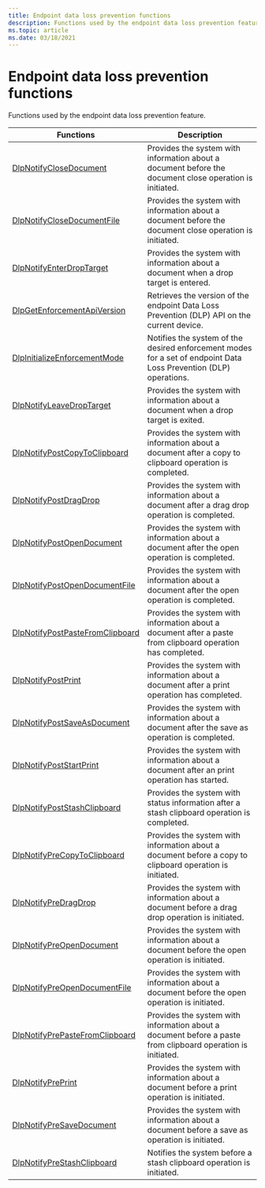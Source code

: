 ```yaml
---
title: Endpoint data loss prevention functions
description: Functions used by the endpoint data loss prevention feature.
ms.topic: article
ms.date: 03/18/2021
---
```


# Endpoint data loss prevention functions

Functions used by the endpoint data loss prevention feature.



| Functions                                                       | Description                                                           |
|-------------------------------------------------------------------|-----------------------------------------------------------------------|
| [DlpNotifyCloseDocument](endpointdlp-dlpnotifyclosedocument.md)                       | Provides the system with information about a document before the document close operation is initiated.                                  |
| [DlpNotifyCloseDocumentFile](endpointdlp-dlpnotifyclosedocumentfile.md)                       | Provides the system with information about a document before the document close operation is initiated.                                  |
| [DlpNotifyEnterDropTarget](endpointdlp-dlpnotifyenterdroptarget.md)                       | Provides the system with information about a document when a drop target is entered.                                  |
| [DlpGetEnforcementApiVersion](endpointdlp-dlpgetenforcementapiversion.md)                       | Retrieves the version of the endpoint Data Loss Prevention (DLP) API on the current device.                                  |
| [DlpInitializeEnforcementMode](endpointdlp-dlpinitializeenforcementmode.md)                       | Notifies the system of the desired enforcement modes for a set of endpoint Data Loss Prevention (DLP) operations.                                  |
| [DlpNotifyLeaveDropTarget](endpointdlp-dlpnotifyleavedroptarget.md)                       | Provides the system with information about a document when a drop target is exited.                                  |
| [DlpNotifyPostCopyToClipboard](endpointdlp-dlpnotifypostcopytoclipboard.md)                         | Provides the system with information about a document after a copy to clipboard operation is completed.  |
| [DlpNotifyPostDragDrop](endpointdlp-dlpnotifypostdragdrop.md)                         | Provides the system with information about a document after a drag drop operation is completed.  |
| [DlpNotifyPostOpenDocument](endpointdlp-dlpnotifypostopendocument.md)                       | Provides the system with information about a document after the open operation is completed.                                  |
| [DlpNotifyPostOpenDocumentFile](endpointdlp-dlpnotifypostopendocumentfile.md)                       | Provides the system with information about a document after the open operation is completed.                                  |
| [DlpNotifyPostPasteFromClipboard](endpointdlp-dlpnotifypostpastefromclipboard.md)                       | Provides the system with information about a document after a paste from clipboard operation has completed.                                  |
| [DlpNotifyPostPrint](endpointdlp-dlpnotifypostprint.md)                       | Provides the system with information about a document after a print operation has completed.                                  |
| [DlpNotifyPostSaveAsDocument](endpointdlp-dlpnotifypostsaveasdocument.md)                       | Provides the system with information about a document after the save as operation is completed.                                  |
| [DlpNotifyPostStartPrint](endpointdlp-dlpnotifypoststartprint.md)                       | Provides the system with information about a document after an print operation has started.                                  |
| [DlpNotifyPostStashClipboard](endpointdlp-dlpnotifypoststashclipboard.md)                       | Provides the system with status information after a stash clipboard operation is completed.                                  |
| [DlpNotifyPreCopyToClipboard](endpointdlp-dlpnotifyprecopytoclipboard.md)                         | Provides the system with information about a document before a copy to clipboard operation is initiated.  |
| [DlpNotifyPreDragDrop](endpointdlp-dlpnotifypredragdrop.md)                         | Provides the system with information about a document before a drag drop operation is initiated.  |
| [DlpNotifyPreOpenDocument](endpointdlp-dlpnotifypreopendocument.md)                         | Provides the system with information about a document before the open operation is initiated.  |
| [DlpNotifyPreOpenDocumentFile](endpointdlp-dlpnotifypreopendocumentfile.md)                         | Provides the system with information about a document before the open operation is initiated.  |
| [DlpNotifyPrePasteFromClipboard](endpointdlp-dlpnotifyprepastefromclipboard.md)                         | Provides the system with information about a document before a paste from clipboard operation is initiated.  |
| [DlpNotifyPrePrint](endpointdlp-dlpnotifypreprint.md)                         | Provides the system with information about a document before a print operation is initiated.  |
| [DlpNotifyPreSaveDocument](endpointdlp-dlpnotifypresaveasdocument.md)                       | Provides the system with information about a document before a save as operation is initiated.                                  |
| [DlpNotifyPreStashClipboard](endpointdlp-dlpnotifyprestashclipboard.md)                       | Notifies the system before a stash clipboard operation is initiated.                                  |